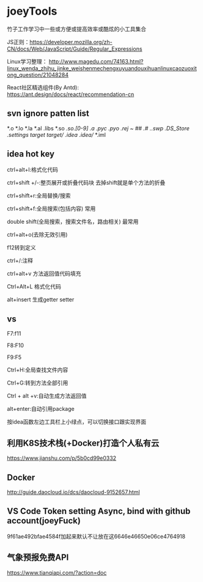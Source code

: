# joeyTools
竹子工作学习中一些或方便或提高效率或酷炫的小工具集合

JS正则：https://developer.mozilla.org/zh-CN/docs/Web/JavaScript/Guide/Regular_Expressions

Linux学习整理： http://www.magedu.com/74163.html?linux_wenda_zhihu_jinke_weishenmechengxuyuandouxihuanlinuxcaozuoxitong_question/21048284

React社区精选组件(By Antd):  https://ant.design/docs/react/recommendation-cn

## svn ignore patten list

*.o *.lo *.la *.al .libs *.so *.so.[0-9]* *.a *.pyc *.pyo *.rej *~ #*# .#* .*.swp .DS_Store .settings target target/* .idea .idea/* *.iml

## idea hot key

ctrl+alt+l:格式化代码

ctrl+shift  +/-:整页展开或折叠代码块 去掉shift就是单个方法的折叠 

ctrl+shift+r:全局替换/搜索

ctrl+shift+f:全局搜索(包括内容) 常用

double shift(全局搜索，搜索文件名，路由相关) 最常用

ctrl+alt+o(去除无效引用)

f12转到定义

ctrl+/:注释

ctrl+alt+v 方法返回值代码填充

Ctrl+Alt+L 格式化代码

alt+insert 生成getter setter

## vs

F7:f11

F8:F10

F9:F5

Ctrl+H:全局查找文件内容

Ctrl+G:转到方法全部引用

Ctrl + alt +v:自动生成方法返回值

alt+enter:自动引用package

按idea函数左边工具栏上小绿点，可以切换接口跟实现界面

## 利用K8S技术栈(+Docker)打造个人私有云

https://www.jianshu.com/p/5b0cd99e0332

## Docker

http://guide.daocloud.io/dcs/daocloud-9152657.html

## VS Code Token setting Async, bind with github account(joeyFuck)

9f61ae492bfae4584f加起来默认不让放在这6646e46650e06ce4764918

## 气象预报免费API

https://www.tianqiapi.com/?action=doc
